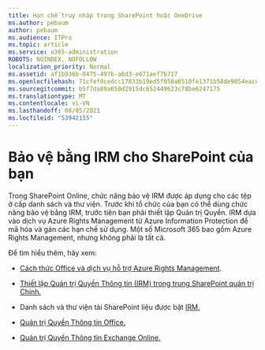 ```yaml
---
title: Hạn chế truy nhập trong SharePoint hoặc OneDrive
ms.author: pebaum
author: pebaum
ms.audience: ITPro
ms.topic: article
ms.service: o365-administration
ROBOTS: NOINDEX, NOFOLLOW
localization_priority: Normal
ms.assetid: af1b936b-0475-497b-a6d3-e671aef7b717
ms.openlocfilehash: 71cfef0cedcc17833b19ed5f050a6510fe1371b58de9054eace2f29a46b3e06d
ms.sourcegitcommit: b5f7da89a650d2915dc652449623c78be6247175
ms.translationtype: MT
ms.contentlocale: vi-VN
ms.lasthandoff: 08/05/2021
ms.locfileid: "53942155"
---
```

# <a name="irm-protection-to-sharepoint-files"></a>Bảo vệ bằng IRM cho SharePoint của bạn


Trong SharePoint Online, chức năng bảo vệ IRM được áp dụng cho các tệp ở cấp danh sách và thư viện. Trước khi tổ chức của bạn có thể dùng chức năng bảo vệ bằng IRM, trước tiên bạn phải thiết lập Quản trị Quyền. IRM dựa vào dịch vụ Azure Rights Management từ Azure Information Protection để mã hóa và gán các hạn chế sử dụng. Một số Microsoft 365 bao gồm Azure Rights Management, nhưng không phải là tất cả. 

Để tìm hiểu thêm, hãy xem:

- [Cách thức Office và dịch vụ hỗ trợ Azure Rights Management](https://docs.microsoft.com/azure/information-protection/understand-explore/office-apps-services-support).

- [Thiết lập Quản trị Quyền Thông tin (IRM) trong trung SharePoint quản trị Chính.](https://docs.microsoft.com/microsoft-365/compliance/set-up-irm-in-sp-admin-center)

- Danh sách và thư viện tài SharePoint liệu được bật [IRM.](https://docs.microsoft.com/microsoft-365/compliance/set-up-irm-in-sp-admin-center#irm-enable-sharepoint-document-libraries-and-lists)

- [Quản trị Quyền Thông tin Office.](https://support.office.com/Article/Information-Rights-Management-in-Office-c7a70797-6b1e-493f-acf7-92a39b85e30c)

- [Quản trị Quyền Thông tin Exchange Online.](https://docs.microsoft.com/microsoft-365/compliance/information-rights-management-in-exchange-online)


